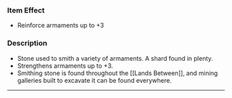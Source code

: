 ### Item Effect
- Reinforce armaments up to +3
### Description
- Stone used to smith a variety of armaments. A shard found in plenty.
- Strengthens armaments up to +3.
- Smithing stone is found throughout the [[Lands Between]], and mining galleries built to excavate it can be found everywhere.

___